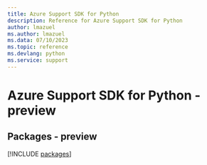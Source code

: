 ```yaml
---
title: Azure Support SDK for Python
description: Reference for Azure Support SDK for Python
author: lmazuel
ms.author: lmazuel
ms.data: 07/10/2023
ms.topic: reference
ms.devlang: python
ms.service: support
---
```

# Azure Support SDK for Python - preview
## Packages - preview
[!INCLUDE [packages](support-index.md)]